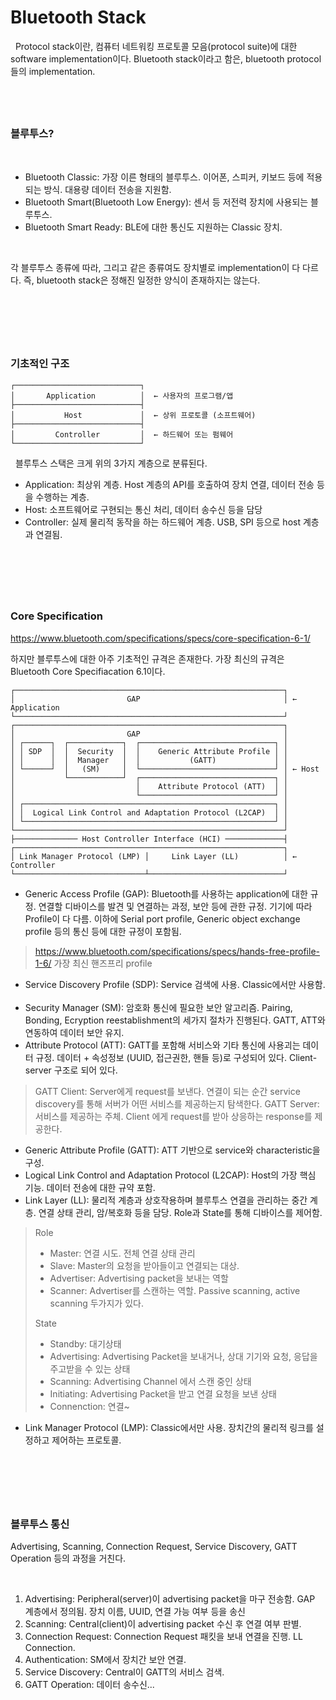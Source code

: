 Bluetooth Stack
===============
&nbsp;
Protocol stack이란, 컴퓨터 네트워킹 프로토콜 모음(protocol suite)에 대한 software implementation이다. Bluetooth stack이라고 함은, bluetooth protocol들의 implementation.

&nbsp;
---

### 블루투스?
&nbsp;

- Bluetooth Classic: 가장 이른 형태의 블루투스. 이어폰, 스피커, 키보드 등에 적용되는 방식. 대용량 데이터 전송을 지원함.
- Bluetooth Smart(Bluetooth Low Energy): 센서 등 저전력 장치에 사용되는 블루투스.
- Bluetooth Smart Ready: BLE에 대한 통신도 지원하는 Classic 장치.

&nbsp;

각 블루투스 종류에 따라, 그리고 같은 종류여도 장치별로 implementation이 다 다르다. 즉, bluetooth stack은 정해진 일정한 양식이 존재하지는 않는다.

&nbsp;
---
&nbsp;

### 기초적인 구조
```
┌────────────────────────────┐
│       Application          │  ← 사용자의 프로그램/앱
├────────────────────────────┤
│           Host             │  ← 상위 프로토콜 (소프트웨어)
├────────────────────────────┤
│         Controller         │  ← 하드웨어 또는 펌웨어
└────────────────────────────┘
```
&nbsp;
블루투스 스택은 크게 위의 3가지 계층으로 분류된다.
- Application: 최상위 계층. Host 계층의 API를 호출하여 장치 연결, 데이터 전송 등을 수행하는 계층.
- Host: 소프트웨어로 구현되는 통신 처리, 데이터 송수신 등을 담당
- Controller: 실제 물리적 동작을 하는 하드웨어 계층. USB, SPI 등으로 host 계층과 연결됨.

&nbsp;
---
&nbsp;

### Core Specification

https://www.bluetooth.com/specifications/specs/core-specification-6-1/

하지만 블루투스에 대한 아주 기초적인 규격은 존재한다. 가장 최신의 규격은 Bluetooth Core Specifiacation 6.1이다.

```
┌────────────────────────────────────────────────────────────┐
│                         GAP                                │ ← Application
└────────────────────────────────────────────────────────────┘
┌────────────────────────────────────────────────────────────┐
│                         GAP                                │
│ ┌──────┐  ┌────────────┐  ┌──────────────────────────────┐ │
│ │ SDP  │  │  Security  │  │    Generic Attribute Profile │ │
│ │      │  │  Manager   │  │           (GATT)             │ │
│ └──────┘  │   (SM)     │  └──────────────────────────────┘ │ ← Host
│           └────────────┘  ┌──────────────────────────────┐ │
│                           │    Attribute Protocol (ATT)  │ │
│                           └──────────────────────────────┘ │
│ ┌────────────────────────────────────────────────────────┐ │
│ │  Logical Link Control and Adaptation Protocol (L2CAP)  │ │
│ └────────────────────────────────────────────────────────┘ │
└────────────────────────────────────────────────────────────┘
├────────────── Host Controller Interface (HCI) ─────────────┤
┌────────────────────────────────────────────────────────────┐
│ Link Manager Protocol (LMP) │     Link Layer (LL)          │ ← Controller
└─────────────────────────────┴──────────────────────────────┘
```

- Generic Access Profile (GAP): Bluetooth를 사용하는 application에 대한 규정. 연결할 디바이스를 발견 및 연결하는 과정, 보안 등에 관한 규정. 기기에 따라 Profile이 다 다름. 이하에 Serial port profile, Generic object exchange profile 등의 통신 등에 대한 규정이 포함됨.
> https://www.bluetooth.com/specifications/specs/hands-free-profile-1-6/
> 가장 최신 핸즈프리 profile
&nbsp;
-  Service Discovery Profile (SDP): Service 검색에 사용. Classic에서만 사용함.
&nbsp;
-  Security Manager (SM): 암호화 통신에 필요한 보안 알고리즘. Pairing, Bonding, Ecryption reestablishment의 세가지 절차가 진행된다. GATT, ATT와 연동하여 데이터 보안 유지.
&nbsp;
-  Attribute Protocol (ATT): GATT를 포함해 서비스와 기타 통신에 사용괴는 데이터 규정. 데이터 + 속성정보 (UUID, 접근권한, 핸들 등)로 구성되어 있다. Client-server 구조로 되어 있다.
> GATT Client: Server에게 request를 보낸다. 연결이 되는 순간 service discovery를 통해 서버가 어떤 서비스를 제공하는지 탐색한다.
> GATT Server: 서비스를 제공하는 주체. Client 에게 request를 받아 상응하는 response를 제공한다. 
&nbsp;
-  Generic Attribute Profile (GATT): ATT 기반으로 service와 characteristic을 구성.
&nbsp;
-  Logical Link Control and Adaptation Protocol (L2CAP): Host의 가장 핵심 기능. 데이터 전송에 대한 규약 포함.
&nbsp;
-  Link Layer (LL): 물리적 계층과 상호작용하며 블루투스 연결을 관리하는 중간 계층. 연결 상태 관리, 암/복호화 등을 담당. Role과 State를 통해 디바이스를 제어함.
> Role
> - Master: 연결 시도. 전체 연결 상태 관리
> - Slave: Master의 요청을 받아들이고 연결되는 대상.
> - Advertiser: Advertising packet을 보내는 역할
> - Scanner: Advertiser를 스캔하는 역할. Passive scanning, active scanning 두가지가 있다.
>
> State
> - Standby: 대기상태
> - Advertising: Advertising Packet을 보내거나, 상대 기기와 요청, 응답을 주고받을 수 있는 상태
> - Scanning: Advertising Channel 에서 스캔 중인 상태
> - Initiating: Advertising Packet을 받고 연결 요청을 보낸 상태
> - Connenction: 연결~
&nbsp;
- Link Manager Protocol (LMP): Classic에서만 사용. 장치간의 물리적 링크를 설정하고 제어하는 프로토콜.

&nbsp;
---
&nbsp;

### 블루투스 통신

Advertising, Scanning, Connection Request, Service Discovery, GATT Operation 등의 과정을 거친다.

&nbsp;

1. Advertising: Peripheral(server)이 advertising packet을 마구 전송함. GAP 계층에서 정의됨. 장치 이름, UUID, 연결 가능 여부 등을 송신
2. Scanning: Central(client)이 advertising packet 수신 후 연결 여부 판별.
3. Connection Request: Connection Request 패킷을 보내 연결을 진행. LL Connection.
4. Authentication: SM에서 장치간 보안 연결.
5. Service Discovery: Central이 GATT의 서비스 검색.
6. GATT Operation: 데이터 송수신...

